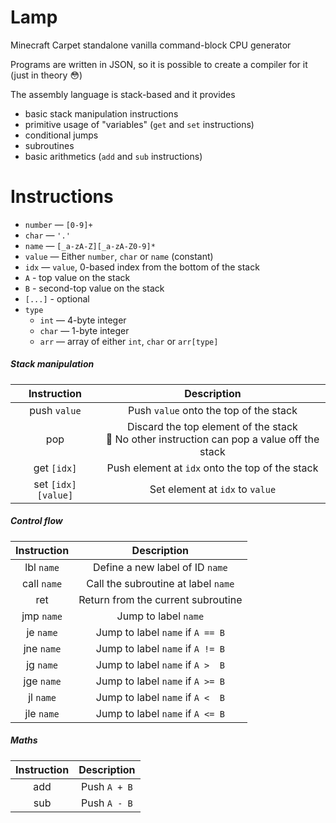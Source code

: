 # Lamp

Minecraft Carpet standalone vanilla command-block CPU generator

Programs are written in JSON, so it is possible to create a compiler for it (just in theory 😳)

The assembly language is stack-based and it provides
- basic stack manipulation instructions
- primitive usage of "variables" (`get` and `set` instructions)  
- conditional jumps
- subroutines
- basic arithmetics (`add` and `sub` instructions)

# Instructions

- `number` — `[0-9]+`
- `char` — `'.'`
- `name`   — `[_a-zA-Z][_a-zA-Z0-9]*`
- `value`  — Either `number`, `char` or `name` (constant)
- `idx` — `value`, 0-based index from the bottom of the stack
- `A` - top value on the stack
- `B` - second-top value on the stack
- `[...]` - optional
- `type`
  - `int`  — 4-byte integer
  - `char` — 1-byte integer
  - `arr`  — array of either `int`, `char` or `arr[type]`

<!-- TODO: const -->

##### Stack manipulation

| Instruction          | Description |
| :------------------: | :---------: |
| push `value`         | Push `value` onto the top of the stack
| pop                  | Discard the top element of the stack <br> 📝 No other instruction can pop a value off the stack
| get `[idx]`          | Push element at `idx` onto the top of the stack
| set `[idx] [value]`  | Set element at `idx` to `value`
<!-- TODO: del -->

##### Control flow

| Instruction | Description |
| :---------: | :---------: |
| lbl `name`  | Define a new label of ID `name`
| call `name` | Call the subroutine at label `name`
| ret         | Return from the current subroutine
| jmp `name`  | Jump to label `name`
| je `name`   | Jump to label `name` if `A == B`
| jne `name`  | Jump to label `name` if `A != B`
| jg `name`   | Jump to label `name` if `A >  B`
| jge `name`  | Jump to label `name` if `A >= B`
| jl `name`   | Jump to label `name` if `A <  B`
| jle `name`  | Jump to label `name` if `A <= B`

##### Maths

| Instruction | Description |
| :---------: | :---------: |
| add         | Push `A + B`
| sub         | Push `A - B`
<!-- TODO: mul, div -->
